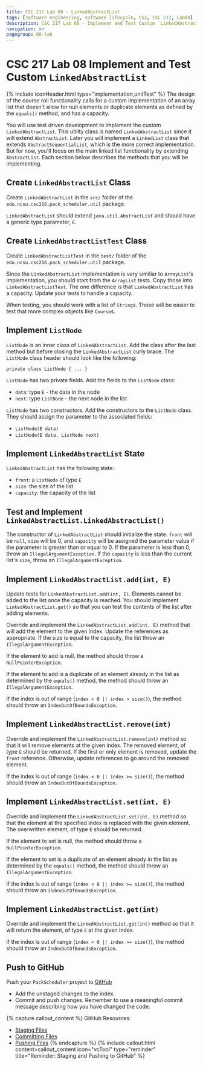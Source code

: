 ```yaml
---
title: CSC 217 Lab 08 - LinkedAbstractList
tags: [software engineering, software lifecycle, CS2, CSC 217, Lab08]
description: CSC 217 Lab 08 - Implement and Test Custom `LinkedAbstractList`
navigation: on
pagegroup: 08-lab
---
```

# CSC 217 Lab 08 Implement and Test Custom `LinkedAbstractList`
{% include iconHeader.html type="implementation,unitTest" %}
The design of the course roll functionality calls for a custom implementation of an array list that doesn't allow for null elements or duplicate elements as defined by the `equals()` method, and has a capacity.  

You will use test driven development to implement the custom `LinkedAbstractList`.  This utility class is named `LinkedAbstractList` since it will extend `AbstractList`.  Later you will implement a `LinkedList` class that extends `AbstractSequentialList`, which is the more correct implementation.  But for now, you'll focus on the main linked list functionality by extending `AbstractList`.  Each section below describes the methods that you will be implementing.


## Create `LinkedAbstractList` Class
Create `LinkedAbstractList` in the `src/` folder of the `edu.ncsu.csc216.pack_scheduler.util` package.  

`LinkedAbstractList` should extend `java.util.AbstractList` and should have a generic type parameter, `E`.


## Create `LinkedAbstractListTest` Class
Create `LinkedAbstractListTest` in the `test/` folder of the `edu.ncsu.csc216.pack_scheduler.util` package.  

Since the `LinkedAbstractList` implementation is very similiar to `ArrayList`'s implementation, you should start from the `ArrayList` tests.  Copy those into `LinkedAbstractListTest`.  The one difference is that `LinkedAbstractList` has a capacity.  Update your tests to handle a capacity.

When testing, you should work with a list of `String`s.  Those will be easier to test that more complex objects like `Course`s.


## Implement `ListNode`
`ListNode` is an inner class of `LinkedAbstractList`.  Add the class after the last method but before closing the `LinkedAbstractList` curly brace.  The `ListNode` class header should look like the following:

    private class ListNode { ... }

`ListNode` has two private fields.  Add the fields to the `ListNode` class:

  * `data`: type `E` - the data in the node
  * `next`: type `ListNode` - the next node in the list
  
`ListNode` has two constructors.  Add the constructors to the `ListNode` class.  They should assign the parameter to the associated fields:

  * `ListNode(E data)`
  * `ListNode(E data, ListNode next)`


## Implement `LinkedAbstractList` State
`LinkedAbstractList` has the following state:

  * `front`: a `ListNode` of type `E`
  * `size`: the size of the list
  * `capacity`: the capacity of the list
  

## Test and Implement `LinkedAbstractList.LinkedAbstractList()`
The constructor of `LinkedAbstractList` should initialize the state.  `front` will be `null`, `size` will be 0, and `capacity` will be assigned the parameter value if the parameter is greater than or equal to 0.  If the parameter is less than 0, throw an `IllegalArgumentException`.  If the `capacity` is less than the current list's `size`, throw an `IllegalArgumentException`.


## Implement `LinkedAbstractList.add(int, E)`
Update tests for `LinkedAbstractList.add(int, E)`.  Elements cannot be added to the list once the capacity is reached. You should implement `LinkedAbstractList.get()` so that you can test the contents of the list after adding elements.

Override and implement the `LinkedAbstractList.add(int, E)` method that will add the element to the given index.  Update the references as appropriate.  If the size is equal to the capacity, the list throw an `IllegalArgumentException`.  

If the element to add is null, the method should throw a `NullPointerException`.

If the element to add is a duplicate of an element already in the list as determined by the `equals()` method, the method should throw an `IllegalArgumentException`.  

If the index is out of range (`index < 0 || index > size()`), the method should throw an `IndexOutOfBoundsException`.


## Implement `LinkedAbstractList.remove(int)`
Override and implement the `LinkedAbstractList.remove(int)` method so that it will remove elements at the given index.  The removed element, of type `E` should be returned.  If the first or only element is removed, update the `front` reference.  Otherwise, update references to go around the removed element.

If the index is out of range (`index < 0 || index >= size()`), the method should throw an `IndexOutOfBoundsException`.


## Implement `LinkedAbstractList.set(int, E)`
Override and implement the `LinkedAbstractList.set(int, E)` method so that the element at the specified index is replaced with the given element.  The overwritten element, of type `E` should be returned.

If the element to set is null, the method should throw a `NullPointerException`.

If the element to set is a duplicate of an element already in the list as determined by the `equals()` method, the method should throw an `IllegalArgumentException`.  

If the index is out of range (`index < 0 || index >= size()`), the method should throw an `IndexOutOfBoundsException`.


## Implement `LinkedAbstractList.get(int)`
Override and implement the `LinkedAbstractList.get(int)` method so that it will return the element, of type `E` at the given index.  

If the index is out of range (`index < 0 || index >= size()`), the method should throw an `IndexOutOfBoundsException`.


## Push to GitHub
Push your `PackScheduler` project to [GitHub](https://github.ncsu.edu)

  * Add the unstaged changes to the index.
  * Commit and push changes.  Remember to use a meaningful commit message describing how you have changed the code.  


{% capture callout_content %}
GitHub Resources:

  * [Staging Files](https://pages.github.ncsu.edu/engr-csc-software-development/practices-tools/git/git-staging)
  * [Committing Files](https://pages.github.ncsu.edu/engr-csc-software-development/practices-tools/git/git-commit)
  * [Pushing Files](https://pages.github.ncsu.edu/engr-csc-software-development/practices-tools/git/git-push)
{% endcapture %}
{% include callout.html content=callout_content icon="vcTool" type="reminder" title="Reminder: Staging and Pushing to GitHub" %}